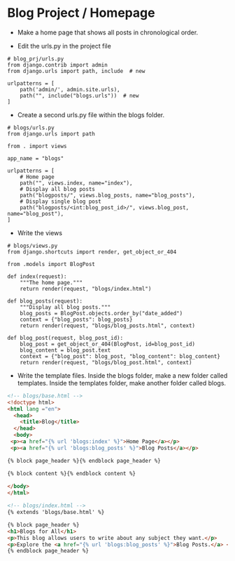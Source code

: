 Blog Project / Homepage
========================================================

* Make a home page that shows all posts in chronological order.

* Edit the urls.py in the project file
```python3
# blog_prj/urls.py
from django.contrib import admin
from django.urls import path, include  # new

urlpatterns = [
    path('admin/', admin.site.urls),
    path("", include("blogs.urls"))  # new
]
```

* Create a second urls.py file within the blogs folder.
```python3
# blogs/urls.py
from django.urls import path

from . import views

app_name = "blogs"

urlpatterns = [
    # Home page
    path("", views.index, name="index"),
    # Display all blog posts
    path("blogposts/", views.blog_posts, name="blog_posts"),
    # Display single blog post
    path("blogposts/<int:blog_post_id>/", views.blog_post, name="blog_post"),
]
```

* Write the views

```python3
# blogs/views.py
from django.shortcuts import render, get_object_or_404

from .models import BlogPost

def index(request):
    """The home page."""
    return render(request, "blogs/index.html")

def blog_posts(request):
    """Display all blog posts."""
    blog_posts = BlogPost.objects.order_by("date_added")
    context = {"blog_posts": blog_posts}
    return render(request, "blogs/blog_posts.html", context)

def blog_post(request, blog_post_id):
    blog_post = get_object_or_404(BlogPost, id=blog_post_id)
    blog_content = blog_post.text
    context = {"blog_post": blog_post, "blog_content": blog_content}
    return render(request, "blogs/blog_post.html", context)
```

* Write the template files. Inside the blogs folder, make a new folder called templates. Inside the templates folder, make another folder called blogs. 

```html
<!-- blogs/base.html -->
<!doctype html>
<html lang ="en">
  <head>
    <title>Blog</title>
  </head>
  <body>
 <p><a href="{% url 'blogs:index' %}">Home Page</a></p>
 <p><a href="{% url 'blogs:blog_posts' %}">Blog Posts</a></p>

{% block page_header %}{% endblock page_header %}

{% block content %}{% endblock content %}
        
</body>
</html>
```

```html
<!-- blogs/index.html -->
{% extends 'blogs/base.html' %}

{% block page_header %}
<h1>Blogs for All</h1>    
<p>This blog allows users to write about any subject they want.</p>
<p>Explore the <a href="{% url 'blogs:blog_posts' %}">Blog Posts.</a> </p>
{% endblock page_header %}
```